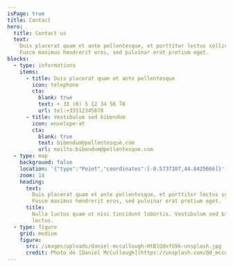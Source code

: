 ```yaml
---
isPage: true
title: Contact
hero:
  title: Contact us
  text:
    Duis placerat quam et ante pellentesque, et porttitor lectus sollicitudin.
    Fusce maximus hendrerit eros, sed pulvinar erat pretium eget.
blocks:
  - type: informations
    items:
      - title: Duis placerat quam et ante pellentesque
        icon: telephone
        cta:
          blank: true
          text: + 33 (0) 5 12 34 56 78
          url: tel:+33512345678
      - title: Vestibulum sed bibendum
        icon: envelope-at
        cta:
          blank: true
          text: bibendum@pellentesque.com
          url: mailto:bibendum@pellentesque.com
  - type: map
    background: false
    location: '{"type":"Point","coordinates":[-0.5737107,44.8425666]}'
    zoom: 14
    heading:
      text:
        Duis placerat quam et ante pellentesque, et porttitor lectus sollicitudin.
        Fusce maximus hendrerit eros, sed pulvinar erat pretium eget.
      title:
        Nulla luctus quam ut nisi tincidunt lobortis. Vestibulum sed bibendum
        lectus.
  - type: figure
    grid: medium
    figure:
      src: /images/uploads/daniel-mccullough-HtBlQdxfG9k-unsplash.jpg
      credit: Photo de [Daniel McCullough](https://unsplash.com/@d_mccullough) sur [Unsplash](https://unsplash.com/)
---
```

